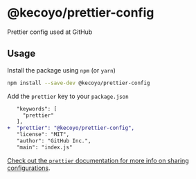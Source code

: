 # @kecoyo/prettier-config

Prettier config used at GitHub

## Usage

Install the package using `npm` (or `yarn`)

```sh
npm install --save-dev @kecoyo/prettier-config
```

Add the `prettier` key to your `package.json`

```diff
   "keywords": [
     "prettier"
   ],
+  "prettier": "@kecoyo/prettier-config",
   "license": "MIT",
   "author": "GitHub Inc.",
   "main": "index.js"
```

[Check out the `prettier` documentation for more info on sharing configurations](https://prettier.io/docs/en/configuration.html#sharing-configurations).
